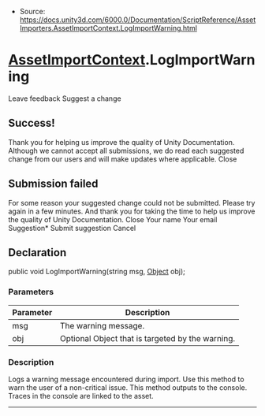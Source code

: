 * Source: https://docs.unity3d.com/6000.0/Documentation/ScriptReference/AssetImporters.AssetImportContext.LogImportWarning.html

#  [AssetImportContext](https://docs.unity3d.com/6000.0/Documentation/ScriptReference/AssetImporters.AssetImportContext.html).LogImportWarning
Leave feedback
Suggest a change
## Success!
Thank you for helping us improve the quality of Unity Documentation. Although we cannot accept all submissions, we do read each suggested change from our users and will make updates where applicable.
Close
## Submission failed
For some reason your suggested change could not be submitted. Please <a>try again</a> in a few minutes. And thank you for taking the time to help us improve the quality of Unity Documentation.
Close
Your name Your email Suggestion* Submit suggestion
Cancel
## Declaration
public void LogImportWarning(string msg, [Object](https://docs.unity3d.com/6000.0/Documentation/ScriptReference/Object.html) obj); 
### Parameters
Parameter | Description  
---|---  
msg | The warning message.  
obj | Optional Object that is targeted by the warning.  
### Description
Logs a warning message encountered during import.
Use this method to warn the user of a non-critical issue. This method outputs to the console. Traces in the console are linked to the asset.
* * *

